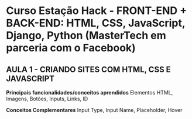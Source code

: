 
# Curso Estação Hack - FRONT-END + BACK-END: HTML, CSS, JavaScript, Django, Python (MasterTech em parceria com o Facebook)

## AULA 1 - CRIANDO SITES COM HTML, CSS E JAVASCRIPT

**Principais funcionalidades/conceitos aprendidos**
Elementos HTML, Imagens, Botões, Inputs, Links, ID

**Conceitos Complementares**
Input Type, Input Name, Placeholder, Hover
